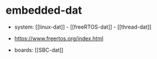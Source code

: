 
# embedded-dat

- system: [[linux-dat]] - [[freeRTOS-dat]] - [[thread-dat]]

- https://www.freertos.org/index.html

- boards: [[SBC-dat]]